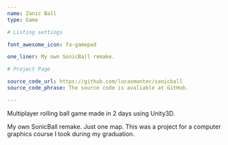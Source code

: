 ```yaml
---
name: Zanic Ball
type: Game

# Listing settings

font_awesome_icon: fa-gamepad

one_liner: My own SonicBall remake.

# Project Page

source_code_url: https://github.com/lucasmontec/sanicball
source_code_phrase: The source code is avaliable at GitHub.

---
```


Multiplayer rolling ball game made in 2 days using Unity3D.

My own SonicBall remake. Just one map. This was a project for a computer graphics course I took during my graduation. 
